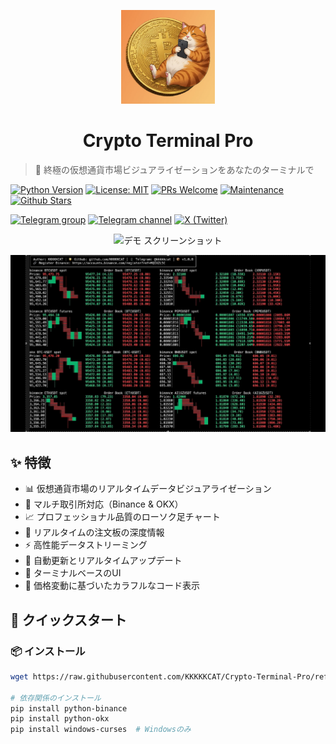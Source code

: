 <p align="center">
<img src="https://raw.githubusercontent.com/KKKKKCAT/Crypto-Terminal-Pro/refs/heads/main/assets/Crypto-Terminal-Pro-logo.webp" alt="Crypto Terminal Pro" width="150">
</p>
<h1 align="center">Crypto Terminal Pro</h1>

> 🚀 終極の仮想通貨市場ビジュアライゼーションをあなたのターミナルで

[![Python Version](https://img.shields.io/badge/python-3.9+-blue.svg?style=flat-square&logo=python)](https://www.python.org/downloads/)
[![License: MIT](https://img.shields.io/badge/License-MIT-yellow.svg?style=flat-square&logo=mit)](https://opensource.org/licenses/MIT)
[![PRs Welcome](https://img.shields.io/badge/PRs-welcome-brightgreen.svg?style=flat-square&logo=github)](http://makeapullrequest.com)
[![Maintenance](https://img.shields.io/badge/Maintained%3F-yes-green.svg?style=flat-square&logo=github)](https://github.com/KKKKKCAT/Crypto-Terminal-Pro)
[![Github Stars](https://img.shields.io/github/stars/KKKKKCAT/Crypto-Terminal-Pro?style=flat-square&logo=github)](https://github.com/KKKKKCAT/Crypto-Terminal-Pro/stargazers)


[![Telegram group](https://img.shields.io/badge/dynamic/json?url=https%3A%2F%2Fapi.swo.moe%2Fstats%2Ftelegram%2Fkkcatblog&query=count&color=2CA5E0&label=Telegram%20Group&logo=telegram&cacheSeconds=3600&style=flat-square)](https://t.me/kkcatblog) [![Telegram channel](https://img.shields.io/badge/dynamic/json?url=https%3A%2F%2Fapi.swo.moe%2Fstats%2Ftelegram%2Fkkkkkcat&query=count&color=2CA5E0&label=Telegram%20Channel&logo=telegram&cacheSeconds=3600&style=flat-square)](https://t.me/kkkkkcat) [![X (Twitter)](https://img.shields.io/badge/any_text-Follow-blue?color=2CA5E0&label=Twitter&logo=X&cacheSeconds=3600&style=flat-square)](https://x.com/intent/follow?screen_name=kcat88888)

<p align="center">
  <img src="https://github.com/KKKKKCAT/Crypto-Terminal-Pro/blob/main/assets/screenshot1.gif" alt="デモ スクリーンショット" width="800">
</p>

<p align="center">
  <img src="https://github.com/KKKKKCAT/Crypto-Terminal-Pro/blob/main/assets/screenshot2.webp" alt="デモ スクリーンショット" width="800">
</p>

## ✨ 特徴

- 📊 仮想通貨市場のリアルタイムデータビジュアライゼーション
- 🎯 マルチ取引所対応（Binance & OKX）
- 📈 プロフェッショナル品質のローソク足チャート
- 📕 リアルタイムの注文板の深度情報
- ⚡ 高性能データストリーミング
- 🔄 自動更新とリアルタイムアップデート
- 🌙 ターミナルベースのUI
- 🎨 価格変動に基づいたカラフルなコード表示

## 🚀 クイックスタート

### 📦 インストール

```bash
wget https://raw.githubusercontent.com/KKKKKCAT/Crypto-Terminal-Pro/refs/heads/main/Crypto-Terminal-Pro.py

# 依存関係のインストール
pip install python-binance
pip install python-okx
pip install windows-curses  # Windowsのみ
